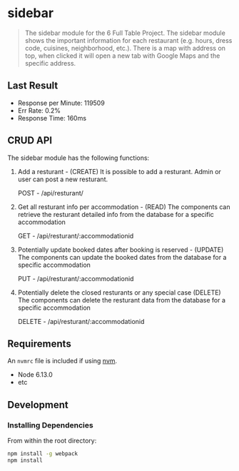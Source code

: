 # sidebar

> The sidebar module for the 6 Full Table Project. The sidebar module shows the important information for each restaurant (e.g. hours, dress code, cuisines, neighborhood, etc.). There is a map with address on top, when clicked it will open a new tab with Google Maps and the
specific address.

## Last Result

- Response per Minute: 119509
- Err Rate: 0.2%
- Response Time: 160ms

## CRUD API
The sidebar module has the following functions:

1. Add a resturant - (CREATE)
It is possible to add a resturant. Admin or user can post a new resturant.

      POST - /api/resturant/

2. Get all resturant info per accommodation - (READ)
The components can retrieve the resturant detailed info from the database for a specific accommodation

      GET - /api/resturant/:accommodationid

3. Potentially update booked dates after booking is reserved - (UPDATE)
The components can update the booked dates from the database for a specific accommodation

      PUT - /api/resturant/:accommodationid

4. Potentially delete the closed resturants or any special case (DELETE)
The components can delete the resturant data from the database for a specific accommodation

      DELETE - /api/resturant/:accommodationid

## Requirements

An `nvmrc` file is included if using [nvm](https://github.com/creationix/nvm).

- Node 6.13.0
- etc

## Development

### Installing Dependencies

From within the root directory:

```sh
npm install -g webpack
npm install
```

